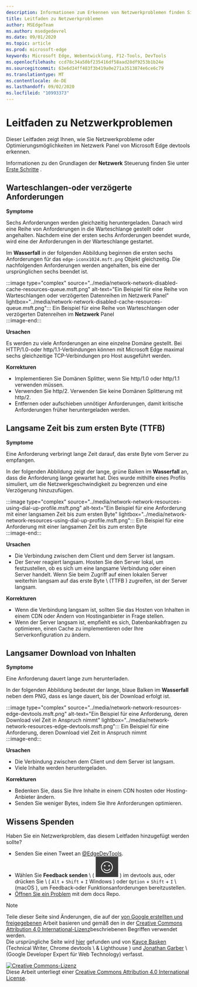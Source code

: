 ```yaml
---
description: Informationen zum Erkennen von Netzwerkproblemen finden Sie im Netzwerk Panel von Microsoft Edge devtools.
title: Leitfaden zu Netzwerkproblemen
author: MSEdgeTeam
ms.author: msedgedevrel
ms.date: 09/01/2020
ms.topic: article
ms.prod: microsoft-edge
keywords: Microsoft Edge, Webentwicklung, F12-Tools, DevTools
ms.openlocfilehash: ccd78c34a50bf235416df58aad28df9253b1b24e
ms.sourcegitcommit: 63e6d34ff483f3b419a0e271a3513874e6ce6c79
ms.translationtype: MT
ms.contentlocale: de-DE
ms.lasthandoff: 09/02/2020
ms.locfileid: "10993373"
---
```

<!-- Copyright Kayce Basques and Jonathan Garbee

   Licensed under the Apache License, Version 2.0 (the "License");
   you may not use this file except in compliance with the License.
   You may obtain a copy of the License at

       https://www.apache.org/licenses/LICENSE-2.0

   Unless required by applicable law or agreed to in writing, software
   distributed under the License is distributed on an "AS IS" BASIS,
   WITHOUT WARRANTIES OR CONDITIONS OF ANY KIND, either express or implied.
   See the License for the specific language governing permissions and
   limitations under the License.  -->





# Leitfaden zu Netzwerkproblemen   




Dieser Leitfaden zeigt Ihnen, wie Sie Netzwerkprobleme oder Optimierungsmöglichkeiten im Netzwerk Panel von Microsoft Edge devtools erkennen.  

Informationen zu den Grundlagen der **Netzwerk** Steuerung finden Sie unter [Erste Schritte][NetworkPerformance] .  

## Warteschlangen-oder verzögerte Anforderungen   

**Symptome**  

Sechs Anforderungen werden gleichzeitig heruntergeladen.  Danach wird eine Reihe von Anforderungen in die Warteschlange gestellt oder angehalten.  Nachdem eine der ersten sechs Anforderungen beendet wurde, wird eine der Anforderungen in der Warteschlange gestartet.  

Im **Wasserfall** in der folgenden Abbildung beginnen die ersten sechs Anforderungen für das `edge-iconx1024.msft.png` Objekt gleichzeitig.  Die nachfolgenden Anforderungen werden angehalten, bis eine der ursprünglichen sechs beendet ist.  

:::image type="complex" source="../media/network-network-disabled-cache-resources-queue.msft.png" alt-text="Ein Beispiel für eine Reihe von Warteschlangen oder verzögerten Datenreihen im Netzwerk Panel" lightbox="../media/network-network-disabled-cache-resources-queue.msft.png":::
   Ein Beispiel für eine Reihe von Warteschlangen oder verzögerten Datenreihen im **Netzwerk** Panel  
:::image-end:::  

**Ursachen**  

Es werden zu viele Anforderungen an eine einzelne Domäne gestellt.  Bei HTTP/1.0-oder http/1.1-Verbindungen können mit Microsoft Edge maximal sechs gleichzeitige TCP-Verbindungen pro Host ausgeführt werden.  

**Korrekturen**  

*   Implementieren Sie Domänen Splitter, wenn Sie http/1.0 oder http/1.1 verwenden müssen.  
*   Verwenden Sie http/2.  Verwenden Sie keine Domänen Splitterung mit http/2.  
*   Entfernen oder aufschieben unnötiger Anforderungen, damit kritische Anforderungen früher heruntergeladen werden.  
    
## Langsame Zeit bis zum ersten Byte (TTFB)   

**Symptome**  

Eine Anforderung verbringt lange Zeit darauf, das erste Byte vom Server zu empfangen.  

In der folgenden Abbildung zeigt der lange, grüne Balken im **Wasserfall** an, dass die Anforderung lange gewartet hat.  Dies wurde mithilfe eines Profils simuliert, um die Netzwerkgeschwindigkeit zu begrenzen und eine Verzögerung hinzuzufügen.  

:::image type="complex" source="../media/network-network-resources-using-dial-up-profile.msft.png" alt-text="Ein Beispiel für eine Anforderung mit einer langsamen Zeit bis zum ersten Byte" lightbox="../media/network-network-resources-using-dial-up-profile.msft.png":::
   Ein Beispiel für eine Anforderung mit einer langsamen Zeit bis zum ersten Byte  
:::image-end:::  

**Ursachen**  

*   Die Verbindung zwischen dem Client und dem Server ist langsam.  
*   Der Server reagiert langsam.  Hosten Sie den Server lokal, um festzustellen, ob es sich um eine langsame Verbindung oder einen Server handelt.  Wenn Sie beim Zugriff auf einen lokalen Server weiterhin langsam auf das erste Byte \ (TTFB \) zugreifen, ist der Server langsam.  
    
**Korrekturen**  

*   Wenn die Verbindung langsam ist, sollten Sie das Hosten von Inhalten in einem CDN oder Ändern von Hostinganbieter in Frage stellen.  
*   Wenn der Server langsam ist, empfiehlt es sich, Datenbankabfragen zu optimieren, einen Cache zu implementieren oder Ihre Serverkonfiguration zu ändern.  
    
## Langsamer Download von Inhalten   

**Symptome**  

Eine Anforderung dauert lange zum herunterladen.  

In der folgenden Abbildung bedeutet der lange, blaue Balken im **Wasserfall** neben dem PNG, dass es lange dauert, bis der Download erfolgt ist.  

:::image type="complex" source="../media/network-network-resources-edge-devtools.msft.png" alt-text="Ein Beispiel für eine Anforderung, deren Download viel Zeit in Anspruch nimmt" lightbox="../media/network-network-resources-edge-devtools.msft.png":::
   Ein Beispiel für eine Anforderung, deren Download viel Zeit in Anspruch nimmt  
:::image-end:::  

**Ursachen**  

*   Die Verbindung zwischen dem Client und dem Server ist langsam.  
*   Viele Inhalte werden heruntergeladen.  
    
**Korrekturen**  

*   Bedenken Sie, dass Sie Ihre Inhalte in einem CDN hosten oder Hosting-Anbieter ändern.  
*   Senden Sie weniger Bytes, indem Sie Ihre Anforderungen optimieren.  
    
## Wissens Spenden  

Haben Sie ein Netzwerkproblem, das diesem Leitfaden hinzugefügt werden sollte?  

*   Senden Sie einen Tweet an [@EdgeDevTools][MicrosoftEdgeTweet].  
*   Wählen Sie **Feedback senden** \ ( ![ Feedback senden ][ImageSendFeedbackIcon] \) im devtools aus, oder drücken Sie \ ( `Alt` + `Shift` + `I` Windows \) oder `Option` + `Shift` + `I` \ (macOS \), um Feedback-oder Funktionsanforderungen bereitzustellen.  
*   [Öffnen Sie ein Problem][WebFundamentalsIssue] mit dem docs Repo.  
    
<!--  
  


-->  

<!-- image links -->  

[ImageSendFeedbackIcon]: ../media/smile-icon.msft.png  

<!-- links -->  

[NetworkPerformance]: ./index.md "Überprüfen der Netzwerkaktivität in Microsoft Edge devtools | Microsoft docs"  

[MicrosoftEdgeTweet]: https://twitter.com/intent/tweet?text=@EdgeDevTools%20[Network%20Issues%20Guide%20Suggestion]  

[WebFundamentalsIssue]: https://github.com/MicrosoftDocs/edge-developer/issues/new?title=%5BDevTools%20Network%20Issues%20Guide%20Suggestion%5D "Neues Problem – MicrosoftDocs/Edge – Entwickler"  

> [!NOTE]
> Teile dieser Seite sind Änderungen, die auf der [von Google erstellten und freigegebenen][GoogleSitePolicies] Arbeit basieren und gemäß den in der [Creative Commons Attribution 4,0 International-Lizenz][CCA4IL]beschriebenen Begriffen verwendet werden.  
> Die ursprüngliche Seite wird [hier](https://developers.google.com/web/tools/chrome-devtools/network/issues) gefunden und von [Kayce Basken][KayceBasques] (Technical Writer, Chrome devtools \ & Lighthouse \) und [Jonathan Garber][JonathanGarbee] \ (Google Developer Expert für Web Technology) verfasst.  

[![Creative Commons-Lizenz][CCby4Image]][CCA4IL]  
Diese Arbeit unterliegt einer [Creative Commons Attribution 4.0 International License][CCA4IL].  

[CCA4IL]: https://creativecommons.org/licenses/by/4.0  
[CCby4Image]: https://i.creativecommons.org/l/by/4.0/88x31.png  
[GoogleSitePolicies]: https://developers.google.com/terms/site-policies  
[KayceBasques]: https://developers.google.com/web/resources/contributors/kaycebasques  
[JonathanGarbee]: https://developers.google.com/web/resources/contributors/jonathangarbee
